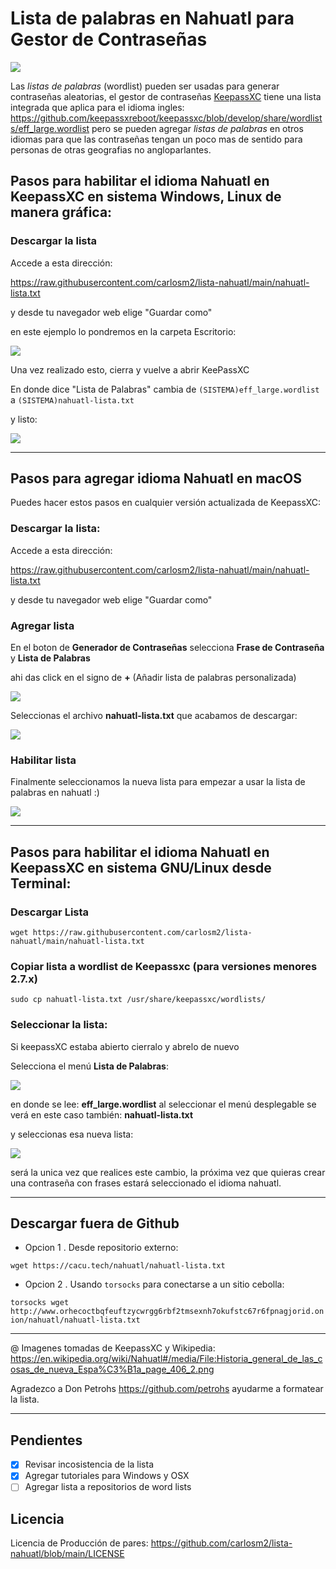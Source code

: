 # Lista de palabras en Nahuatl para Gestor de Contraseñas

![](<https://cacu.tech/img/Historia_general_de_las_cosas_de_nueva_Espa%C3%B1a_page_406_md.jpg>)

Las *listas de palabras* (wordlist) pueden ser usadas para generar contraseñas aleatorias, el gestor de contraseñas [KeepassXC](https://keepassxc.org/) tiene una lista integrada que aplica para el idioma ingles: https://github.com/keepassxreboot/keepassxc/blob/develop/share/wordlists/eff_large.wordlist pero se pueden agregar *listas de palabras* en otros idiomas para que las contraseñas tengan un poco mas de sentido para personas de otras geografias no angloparlantes.

## Pasos para habilitar el idioma Nahuatl en KeepassXC en sistema Windows, Linux de manera gráfica:

### Descargar la lista 

Accede a esta dirección:

https://raw.githubusercontent.com/carlosm2/lista-nahuatl/main/nahuatl-lista.txt

y desde tu navegador web elige "Guardar como" 

en este ejemplo lo pondremos en la carpeta Escritorio:

![](<https://cacu.tech/img/guardalistaesc.png>)

Una vez realizado esto, cierra y vuelve a abrir KeePassXC

En donde dice "Lista de Palabras" cambia de `(SISTEMA)eff_large.wordlist` a `(SISTEMA)nahuatl-lista.txt`

y listo:

![](<https://cacu.tech/img/kipaswin.gif>)

---

## Pasos para agregar idioma Nahuatl en macOS

Puedes hacer estos pasos en cualquier versión actualizada de KeepassXC:

### Descargar la lista:

Accede a esta dirección:

https://raw.githubusercontent.com/carlosm2/lista-nahuatl/main/nahuatl-lista.txt

y desde tu navegador web elige "Guardar como" 

### Agregar lista

En el boton de **Generador de Contraseñas** selecciona **Frase de Contraseña** y **Lista de Palabras** 

ahi das click en el signo de **+** (Añadir lista de palabras personalizada)

![](<https://cacu.tech/img/anadelistamac1.png>)

Seleccionas el archivo **nahuatl-lista.txt** que acabamos de descargar:

![](<https://cacu.tech/img/descargalistamac.png>)

### Habilitar lista

Finalmente seleccionamos la nueva lista para empezar a usar la lista de palabras en nahuatl :)

![](<https://cacu.tech/img/anadelistamac2.png>)


---

## Pasos para habilitar el idioma Nahuatl en KeepassXC en sistema GNU/Linux desde Terminal:

### Descargar Lista

`wget https://raw.githubusercontent.com/carlosm2/lista-nahuatl/main/nahuatl-lista.txt`

### Copiar lista a wordlist de Keepassxc (para versiones menores 2.7.x)

`sudo cp nahuatl-lista.txt /usr/share/keepassxc/wordlists/`

### Seleccionar la lista:

Si keepassXC estaba abierto cierralo y abrelo de nuevo

Selecciona el menú **Lista de Palabras**:

![](<https://cacu.tech/img/kipas1.png>)

en donde se lee: **eff_large.wordlist** al seleccionar el menú desplegable se verá en este caso también: **nahuatl-lista.txt**

y seleccionas esa nueva lista:

![](<https://cacu.tech/img/kipas2.png>)

será la unica vez que realices este cambio, la próxima vez que quieras crear una contraseña con frases estará seleccionado el idioma nahuatl.

---
## Descargar fuera de Github

* Opcion 1 . Desde repositorio externo:

`wget https://cacu.tech/nahuatl/nahuatl-lista.txt`

* Opcion 2 . Usando `torsocks` para conectarse a un sitio cebolla:

`torsocks wget http://www.orhecoctbqfeuftzycwrgg6rbf2tmsexnh7okufstc67r6fpnagjorid.onion/nahuatl/nahuatl-lista.txt`

------

@ Imagenes tomadas de KeepassXC y Wikipedia: https://en.wikipedia.org/wiki/Nahuatl#/media/File:Historia_general_de_las_cosas_de_nueva_Espa%C3%B1a_page_406_2.png


Agradezco a Don Petrohs https://github.com/petrohs ayudarme a formatear la lista.

---

## Pendientes

- [x] Revisar incosistencia de la lista
- [x] Agregar tutoriales para Windows y OSX
- [ ] Agregar lista a repositorios de word lists

## Licencia
Licencia de Producción de pares: https://github.com/carlosm2/lista-nahuatl/blob/main/LICENSE
